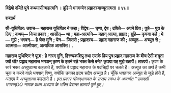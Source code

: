 **विद्वेषो दयिते पुत्रे कथमासीन्महात्मनि ।** **ब्रूहि मे भगवन्येन प्रह्लादस्याच्युतात्मता ॥ ४८॥** 

**शब्दार्थ** 

**श्री-युधिष्ठिर: उवाच—** **महाराज युधिष्ठिर ने कहा** **; विद्वेष:—** **घृणा, द्वेष** **; दयिते—** **अपने प्रिय** **; पुत्रे—** **पुत्र के लिए** **; कथम्—** **किस** **प्रकार** **; आसीत्—** **था** **; महा-आत्मनि—** **महान् आत्मा, प्रह्लाद** **; ब्रूहि—** **कृपया कहें** **; मे—** **मुझे** **; भगवन्—** **हे श्रेष्ठ मुनि** **; येन—** **जिससे** **; प्रह्लादस्य—** **प्रह्लाद महाराज की** **; अच्युत—** **अच्युत से** **; आत्मता—** **आत्मीयता, अत्यधिक आसक्ति।** **.** 

**महाराज युधिष्ठिर ने पूछा : हे नारद मुनि, हिरण्यकशिपु तथा उसके प्रिय पुत्र प्रह्लाद महाराज** **के बीच ऐसी शत्रुता क्यों थी? प्रह्लाद महाराज भगवान् कृष्ण के इतने बड़े भक्त कैसे बने?** **कृपया यह मुझे बतायें।** **तात्पर्य :** कृष्ण के सारे भक्त *अच्युतात्मा* कहलाते हैं, क्योंकि वे प्रह्लाद महाराज के पदचिह्नों पर चलते हैं। अच्युत का अर्थ है कभी चूक न करने वाले भगवान् विष्णु, क्योंकि उनका हृदय सदैव अच्युत है। चूँकि भक्तगण अच्युत से जुड़े होते हैं, अतएव वे *अच्युतात्मा* कहलाते हैं। *इस प्रकार श्रीमद्भागवत के सप्तम स्कंध के अन्तर्गत ''समदर्शी भगवान्ÓÓ नामक प्रथम अध्याय* *के भक्ति वेदान्त तात्पर्य पूर्ण हुए।* 